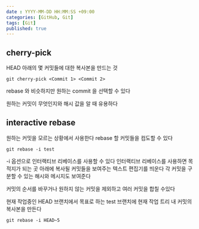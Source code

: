 ```yaml
---
date : YYYY-MM-DD HH:MM:SS +09:00
categories: [GitHub, Git]
tags: [Git]
published: true
---
```


## cherry-pick
HEAD 아래의 몇 커밋들에 대한 복사본을 만드는 것

```
git cherry-pick <Commit 1> <Commit 2>
```
rebase 와 비슷하지만
원하는 commit 을 선택할 수 있다

원하는 커밋이 무엇인지와 해시 값을 알 때 유용하다


## interactive rebase
원하는 커밋을 모르는 상황에서 사용한다
rebase 할 커밋들을 컴도할 수 있다

```
git rebase -i test
```

-i 옵션으로 인터랙티브 리베이스를 사용할 수 있다
인터랙티브 리베이스를 사용하면 목적지가 되는 곳 아래에 복사될 커밋들을 보여주는 텍스트 편집기를 띄운다
각 커밋을 구분할 수 있는 해시와 메시지도 보여준다

커밋의 순서를 바꾸거나
원하지 않는 커밋을 제외하고
여러 커밋을 합칠 수있다

현재 작업중인 HEAD 브랜치에서 
목표로 하는 test 브랜치에 현재 작업 트리 내 커밋의 복사본을 만든다


```
git rebase -i HEAD~5
```
